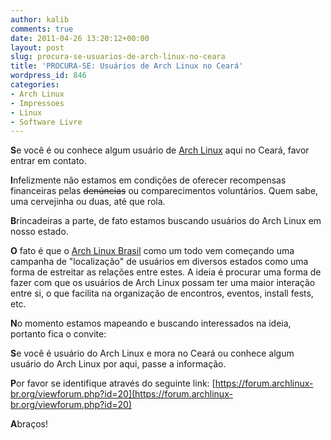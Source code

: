 ```yaml
---
author: kalib
comments: true
date: 2011-04-26 13:20:12+00:00
layout: post
slug: procura-se-usuarios-de-arch-linux-no-ceara
title: 'PROCURA-SE: Usuários de Arch Linux no Ceará'
wordpress_id: 846
categories:
- Arch Linux
- Impressoes
- Linux
- Software Livre
---
```

**S**e você é ou conhece algum usuário de [Arch Linux](https://archlinux.org/) aqui no Ceará, favor entrar em contato.

**I**nfelizmente não estamos em condições de oferecer recompensas financeiras pelas <del>denúncias</del> ou comparecimentos voluntários. Quem sabe, uma cervejinha ou duas, até que rola.

**B**rincadeiras a parte, de fato estamos buscando usuários do Arch Linux em nosso estado.

**O** fato é que o [Arch Linux Brasil](https://archlinux-br.org) como um todo vem começando uma campanha de "localização" de usuários em diversos estados como uma forma de estreitar as relações entre estes. A ideia é procurar uma forma de fazer com que os usuários de Arch Linux possam ter uma maior interação entre si, o que facilita na organização de encontros, eventos, install fests, etc.

**N**o momento estamos mapeando e buscando interessados na ideia, portanto fica o convite:

**S**e você é usuário do Arch Linux e mora no Ceará ou conhece algum usuário do Arch Linux por aqui, passe a informação.

**P**or favor se identifique através do seguinte link: [https://forum.archlinux-br.org/viewforum.php?id=20](https://forum.archlinux-br.org/viewforum.php?id=20)

**A**braços!